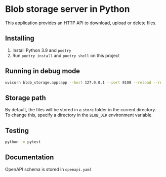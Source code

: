 # Blob storage server in Python

This application provides an HTTP API to download, upload or delete files.

## Installing

1. Install Python 3.9 and `poetry`
2. Run `poetry install` and `poetry shell` on this project

## Running in debug mode

```sh
uvicorn blob_storage.app:app --host 127.0.0.1 --port 8108 --reload --reload-dir blob_storage/
```

## Storage path

By default, the files will be stored in a `store` folder in the current directory.
To change this, specify a directory in the `BLOB_DIR` environment variable.

## Testing

```sh
python -m pytest
```

## Documentation

OpenAPI schema is stored in `openapi.yaml`
